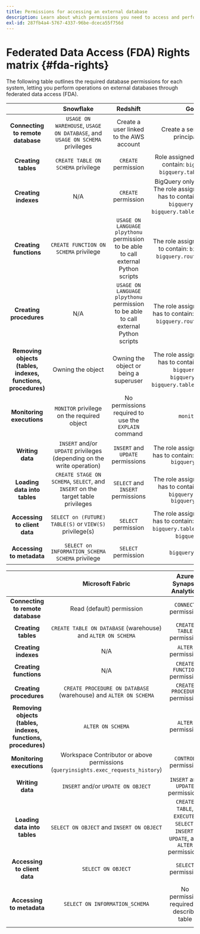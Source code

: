 ```yaml
---
title: Permissions for accessing an external database
description: Learn about which permissions you need to access and perform tasks on each database engine
exl-id: 287fb4a4-5767-4337-96be-dceca55f756d
---
```

# Federated Data Access (FDA) Rights matrix {#fda-rights}

The following table outlines the required database permissions for each system, letting you perform operations on external databases through federated data access (FDA).

| &nbsp;| Snowflake | Redshift | Google BigQuery | Databricks |
|:-:|:-:|:-:|:-:|:-:|
| **Connecting to remote database** | `USAGE ON WAREHOUSE`, `USAGE ON DATABASE`, and `USAGE ON SCHEMA` privileges | Create a user linked to the AWS account | Create a service account and grant principal access to project | `USE CATALOG` permission on Catalog and `CAN_USE` permission on SQL Warehouse |
| **Creating tables** | `CREATE TABLE ON SCHEMA` privilege | `CREATE` permission | Role assigned to service account has to contain: `bigquery.jobs.create` and `bigquery.tables.create` permissions | `USE SCHEMA` and `CREATE TABLE` permissions |
| **Creating indexes** | N/A | `CREATE` permission | BigQuery only supports search indexes. The role assigned to the service account has to contain: `bigquery.jobs.create`, `bigquery.tables.getData`, and `bigquery.tables.createIndex` permissions | N/A |
| **Creating functions** | `CREATE FUNCTION ON SCHEMA` privilege | `USAGE ON LANGUAGE plpythonu` permission to be able to call external Python scripts | The role assigned to service account has to contain: `bigquery.jobs.create` and `bigquery.routines.create` permissions | `CREATE FUNCTION` permission |
| **Creating procedures** | N/A | `USAGE ON LANGUAGE plpythonu` permission to be able to call external Python scripts | The role assigned to the service account has to contain: `bigquery.jobs.create` and `bigquery.routines.create` permissions | N/A | 
| **Removing objects (tables, indexes, functions, procedures)** | Owning the object | Owning the object or being a superuser | The role assigned to the service account has to contain: `bigquery.jobs.create`, `bigquery.routines.delete`, `bigquery.tables.delete`, and `bigquery.tables.deleteIndex` permissions | N/A |
| **Monitoring executions** | `MONITOR` privilege on the required object | No permissions required to use the `EXPLAIN` command | `monitoring.viewer` role | `CAN_VIEW` permission |
| **Writing data** | `INSERT` and/or `UPDATE` privileges (depending on the write operation) | `INSERT` and `UPDATE` permissions | The role assigned to the service account has to contain: `bigquery.jobs.create` and `bigquery.tables.updateData` | `MODIFY` permission | 
| **Loading data into tables** | `CREATE STAGE ON SCHEMA`, `SELECT`, and `INSERT` on the target table privileges | `SELECT` and `INSERT` permissions | The role assigned to the service account has to contain: `bigquery.jobs.create`, `bigquery.tables.getData`, and `bigquery.tables.updateData` | `SELECT` and `MODIFY` permissions | 
| **Accessing to client data** | `SELECT on (FUTURE) TABLE(S)` or `VIEW(S)` privilege(s) | `SELECT` permission | The role assigned to the service account has to contain: `bigquery.jobs.create` and `bigquery.tables.getData` for tables or the `bigquery.dataViewer` role | `SELECT` permission | 
| **Accessing to metadata** | `SELECT on INFORMATION_SCHEMA SCHEMA` privilege | `SELECT` permission | `bigquery.metadataViewer` role |  `SELECT on INFORMATION_SCHEMA SCHEMA` permission |


| &nbsp;| Microsoft Fabric | Azure Synapse Analytics | Vertica |
|:-:|:-:|:-:|:-:|
| **Connecting to remote database** | Read (default) permission | `CONNECT` permission | No privilege required |
| **Creating tables** | `CREATE TABLE ON DATABASE` (warehouse) and `ALTER ON SCHEMA` | `CREATE TABLE` permission | `CREATE ON SCHEMA` privilege |
| **Creating indexes** | N/A | `ALTER` permission | N/A |
| **Creating functions** | N/A | `CREATE FUNCTION` permission | `CREATE ON SCHEMA` privilege |
| **Creating procedures** | `CREATE PROCEDURE ON DATABASE` (warehouse) and `ALTER ON SCHEMA` | `CREATE PROCEDURE` permission | `CREATE ON SCHEMA` privilege |
| **Removing objects (tables, indexes, functions, procedures)** | `ALTER ON SCHEMA` | `ALTER` permission | Owning the object or the `DROP` privilege on object |
| **Monitoring executions** | Workspace Contributor or above permissions (`queryinsights.exec_requests_history`) | `CONTROL` permission | No privilege required to use `EXPLAIN` statement |
| **Writing data** | `INSERT` and/or `UPDATE ON OBJECT` | `INSERT` and `UPDATE` permissions | `INSERT` and `UPDATE` privileges |
| **Loading data into tables** | `SELECT ON OBJECT` and `INSERT ON OBJECT` | `CREATE TABLE`, `EXECUTE`, `SELECT`, `INSERT`, `UPDATE`, and `ALTER` permissions | `INSERT` privilege on table, `USAGE` privilege on schema |
| **Accessing to client data** | `SELECT ON OBJECT` | `SELECT` permission | `SELECT` privilege |
| **Accessing to metadata** | `SELECT ON INFORMATION_SCHEMA` | No permission required to describe table | `USAGE ON SCHEMA`, `SELECT on TABLE`, and also privileges on tables `v_catalog.columns` and `v_catalog.view_columns` |
